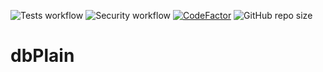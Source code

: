 ![Tests workflow](https://github.com/Loenus/test/actions/workflows/security.yml/badge.svg)
![Security workflow](https://github.com/Loenus/test/actions/workflows/CICD-tests.yml/badge.svg)
[![CodeFactor](https://www.codefactor.io/repository/github/dbplain/dbplain/badge)](https://www.codefactor.io/repository/github/dbplain/dbplain)
![GitHub repo size](https://img.shields.io/github/repo-size/dbPlain/dbPlain)

# dbPlain